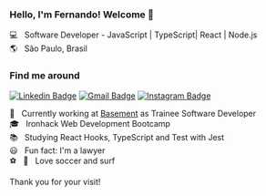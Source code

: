### Hello, I'm  Fernando! Welcome 👋

:computer: &nbsp; Software Developer - JavaScript | TypeScript| React | Node.js <br>
:earth_americas: &nbsp; São Paulo, Brasil

### Find me around

[![Linkedin Badge](https://img.shields.io/badge/-FernandoBorrelli-blue?style=flat-square&logo=Linkedin&logoColor=white&link=https://www.linkedin.com/in/fernando-borrelli)](https://www.linkedin.com/in/fernando-borrelli)
[![Gmail Badge](https://img.shields.io/badge/-flborrelli@gmail.com-c14438?style=flat-square&logo=Gmail&logoColor=white&link=mailto:flborrelli@gmail.com)](mailto:flborrelli@gmail.com)
[![Instagram Badge](https://img.shields.io/badge/-@feborrelli-blueviolet?style=flat-square&logo=Instagram&logoColor=white&link=https://www.instagram.com/feborrelli/)](https://www.instagram.com/feborrelli/) 

:office: &nbsp; Currently working at [Basement](https://www.basement.io) as Trainee Software Developer<br>
:mortar_board: &nbsp; Ironhack Web Development Bootcamp<br>
:books: &nbsp; Studying React Hooks, TypeScript and Test with Jest<br>
:smiley: &nbsp; Fun fact: I'm a lawyer<br>
:soccer: &nbsp; :ocean: &nbsp; Love soccer and surf<br>


Thank you for your visit!

